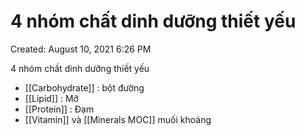 # 4 nhóm chất dinh dưỡng thiết yếu

Created: August 10, 2021 6:26 PM

4 nhóm chất dinh dưỡng thiết yếu
- [[Carbohydrate]] : bột đường
- [[Lipid]] : Mỡ
- [[Protein]] : Đạm
- [[Vitamin]] và [[Minerals MOC]] muối khoáng